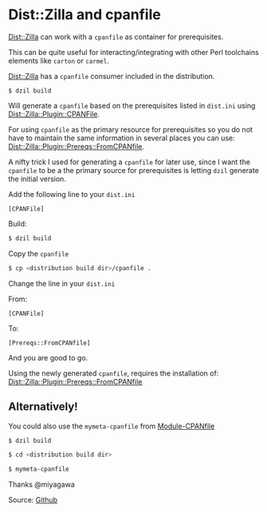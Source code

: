 # Dist::Zilla and cpanfile

[Dist::Zilla](https://metacpan.org/pod/distribution/Dist-Zilla/lib/Dist/Zilla.pm) can work with a `cpanfile` as container for prerequisites.

This can be quite useful for interacting/integrating with other Perl toolchains elements like `carton` or `carmel`.

[Dist::Zilla](https://metacpan.org/pod/distribution/Dist-Zilla/lib/Dist/Zilla.pm) has a `cpanfile` consumer included in the distribution.

```
$ dzil build
```

Will generate a `cpanfile` based on the prerequisites listed in `dist.ini` using [Dist::Zilla::Plugin::CPANFile](https://metacpan.org/pod/Dist::Zilla::Plugin::CPANFile).

For using `cpanfile` as the primary resource for prerequisites so you do not have to maintain the same information in several places you can use: [Dist::Zilla::Plugin::Prereqs::FromCPANfile](https://metacpan.org/pod/Dist::Zilla::Plugin::Prereqs::FromCPANfile).

A nifty trick I used for generating a `cpanfile` for later use, since I want the `cpanfile` to be a the primary source for prerequisites is letting `dzil` generate the initial version.

Add the following line to your `dist.ini`

`[CPANFile]`

Build:

```bash
$ dzil build
```

Copy the `cpanfile`

```bash
$ cp <distribution build dir>/cpanfile .
```

Change the line in your `dist.ini`

From:

`[CPANFile]`

To:

`[Prereqs::FromCPANfile]`

And you are good to go.

Using the newly generated `cpanfile`, requires the installation of: [Dist::Zilla::Plugin::Prereqs::FromCPANfile](https://metacpan.org/pod/Dist::Zilla::Plugin::Prereqs::FromCPANfile)

## Alternatively!

You could also use the `mymeta-cpanfile` from [Module-CPANfile](http://search.cpan.org/~miyagawa/Module-CPANfile-1.1002/script/mymeta-cpanfile)

```bash
$ dzil build

$ cd <distribution build dir>

$ mymeta-cpanfile 
```

Thanks @miyagawa

Source: [Github](https://github.com/miyagawa/Dist-Zilla-Plugin-Prereqs-FromCPANfile/pull/4)
